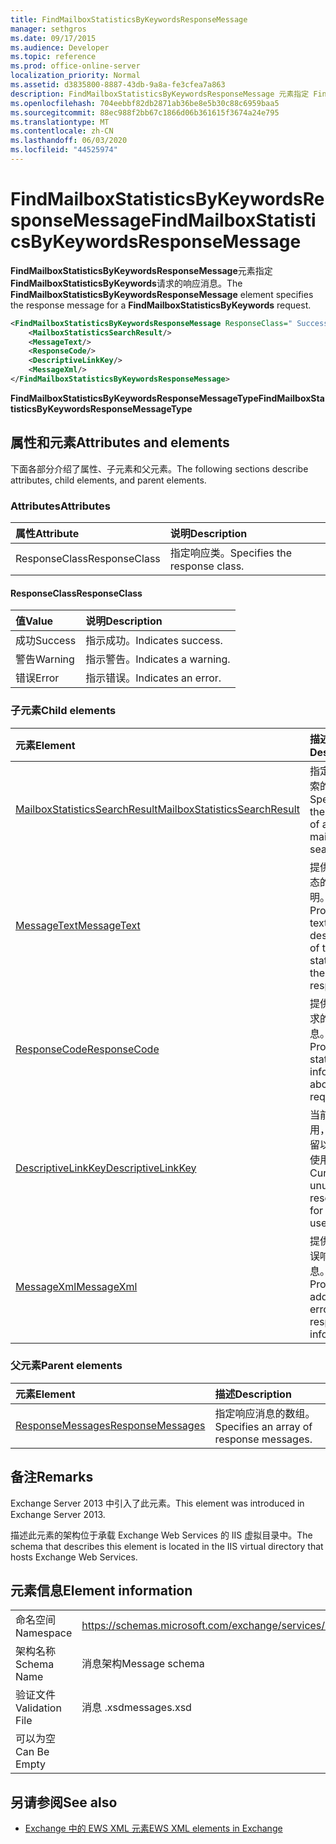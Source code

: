 ```yaml
---
title: FindMailboxStatisticsByKeywordsResponseMessage
manager: sethgros
ms.date: 09/17/2015
ms.audience: Developer
ms.topic: reference
ms.prod: office-online-server
localization_priority: Normal
ms.assetid: d3835800-8887-43db-9a8a-fe3cfea7a863
description: FindMailboxStatisticsByKeywordsResponseMessage 元素指定 FindMailboxStatisticsByKeywords 请求的响应消息。
ms.openlocfilehash: 704eebbf82db2871ab36be8e5b30c88c6959baa5
ms.sourcegitcommit: 88ec988f2bb67c1866d06b361615f3674a24e795
ms.translationtype: MT
ms.contentlocale: zh-CN
ms.lasthandoff: 06/03/2020
ms.locfileid: "44525974"
---
```

# <a name="findmailboxstatisticsbykeywordsresponsemessage"></a><span data-ttu-id="fa65c-103">FindMailboxStatisticsByKeywordsResponseMessage</span><span class="sxs-lookup"><span data-stu-id="fa65c-103">FindMailboxStatisticsByKeywordsResponseMessage</span></span>

<span data-ttu-id="fa65c-104">**FindMailboxStatisticsByKeywordsResponseMessage**元素指定**FindMailboxStatisticsByKeywords**请求的响应消息。</span><span class="sxs-lookup"><span data-stu-id="fa65c-104">The **FindMailboxStatisticsByKeywordsResponseMessage** element specifies the response message for a **FindMailboxStatisticsByKeywords** request.</span></span> 
  
```XML
<FindMailboxStatisticsByKeywordsResponseMessage ResponseClass=" Success | Warning | Error ">
    <MailboxStatisticsSearchResult/>
    <MessageText/>
    <ResponseCode/>
    <DescriptiveLinkKey/>
    <MessageXml/>
</FindMailboxStatisticsByKeywordsResponseMessage>
```

 <span data-ttu-id="fa65c-105">**FindMailboxStatisticsByKeywordsResponseMessageType**</span><span class="sxs-lookup"><span data-stu-id="fa65c-105">**FindMailboxStatisticsByKeywordsResponseMessageType**</span></span>
## <a name="attributes-and-elements"></a><span data-ttu-id="fa65c-106">属性和元素</span><span class="sxs-lookup"><span data-stu-id="fa65c-106">Attributes and elements</span></span>

<span data-ttu-id="fa65c-107">下面各部分介绍了属性、子元素和父元素。</span><span class="sxs-lookup"><span data-stu-id="fa65c-107">The following sections describe attributes, child elements, and parent elements.</span></span>
  
### <a name="attributes"></a><span data-ttu-id="fa65c-108">Attributes</span><span class="sxs-lookup"><span data-stu-id="fa65c-108">Attributes</span></span>

|<span data-ttu-id="fa65c-109">**属性**</span><span class="sxs-lookup"><span data-stu-id="fa65c-109">**Attribute**</span></span>|<span data-ttu-id="fa65c-110">**说明**</span><span class="sxs-lookup"><span data-stu-id="fa65c-110">**Description**</span></span>|
|:-----|:-----|
|<span data-ttu-id="fa65c-111">ResponseClass</span><span class="sxs-lookup"><span data-stu-id="fa65c-111">ResponseClass</span></span>  <br/> |<span data-ttu-id="fa65c-112">指定响应类。</span><span class="sxs-lookup"><span data-stu-id="fa65c-112">Specifies the response class.</span></span>  <br/> |
   
#### <a name="responseclass"></a><span data-ttu-id="fa65c-113">ResponseClass</span><span class="sxs-lookup"><span data-stu-id="fa65c-113">ResponseClass</span></span>

|<span data-ttu-id="fa65c-114">**值**</span><span class="sxs-lookup"><span data-stu-id="fa65c-114">**Value**</span></span>|<span data-ttu-id="fa65c-115">**说明**</span><span class="sxs-lookup"><span data-stu-id="fa65c-115">**Description**</span></span>|
|:-----|:-----|
|<span data-ttu-id="fa65c-116">成功</span><span class="sxs-lookup"><span data-stu-id="fa65c-116">Success</span></span>  <br/> |<span data-ttu-id="fa65c-117">指示成功。</span><span class="sxs-lookup"><span data-stu-id="fa65c-117">Indicates success.</span></span>  <br/> |
|<span data-ttu-id="fa65c-118">警告</span><span class="sxs-lookup"><span data-stu-id="fa65c-118">Warning</span></span>  <br/> |<span data-ttu-id="fa65c-119">指示警告。</span><span class="sxs-lookup"><span data-stu-id="fa65c-119">Indicates a warning.</span></span>  <br/> |
|<span data-ttu-id="fa65c-120">错误</span><span class="sxs-lookup"><span data-stu-id="fa65c-120">Error</span></span>  <br/> |<span data-ttu-id="fa65c-121">指示错误。</span><span class="sxs-lookup"><span data-stu-id="fa65c-121">Indicates an error.</span></span>  <br/> |
   
### <a name="child-elements"></a><span data-ttu-id="fa65c-122">子元素</span><span class="sxs-lookup"><span data-stu-id="fa65c-122">Child elements</span></span>

|<span data-ttu-id="fa65c-123">**元素**</span><span class="sxs-lookup"><span data-stu-id="fa65c-123">**Element**</span></span>|<span data-ttu-id="fa65c-124">**描述**</span><span class="sxs-lookup"><span data-stu-id="fa65c-124">**Description**</span></span>|
|:-----|:-----|
|[<span data-ttu-id="fa65c-125">MailboxStatisticsSearchResult</span><span class="sxs-lookup"><span data-stu-id="fa65c-125">MailboxStatisticsSearchResult</span></span>](mailboxstatisticssearchresult.md) <br/> |<span data-ttu-id="fa65c-126">指定邮箱搜索的结果。</span><span class="sxs-lookup"><span data-stu-id="fa65c-126">Specifies the result of a mailbox search.</span></span>  <br/> |
|[<span data-ttu-id="fa65c-127">MessageText</span><span class="sxs-lookup"><span data-stu-id="fa65c-127">MessageText</span></span>](messagetext.md) <br/> |<span data-ttu-id="fa65c-128">提供响应状态的文本说明。</span><span class="sxs-lookup"><span data-stu-id="fa65c-128">Provides a text description of the status of the response.</span></span>  <br/> |
|[<span data-ttu-id="fa65c-129">ResponseCode</span><span class="sxs-lookup"><span data-stu-id="fa65c-129">ResponseCode</span></span>](responsecode.md) <br/> |<span data-ttu-id="fa65c-130">提供有关请求的状态信息。</span><span class="sxs-lookup"><span data-stu-id="fa65c-130">Provides status information about the request.</span></span>  <br/> |
|[<span data-ttu-id="fa65c-131">DescriptiveLinkKey</span><span class="sxs-lookup"><span data-stu-id="fa65c-131">DescriptiveLinkKey</span></span>](descriptivelinkkey.md) <br/> |<span data-ttu-id="fa65c-132">当前未使用，并已保留以供将来使用。</span><span class="sxs-lookup"><span data-stu-id="fa65c-132">Currently unused and reserved for future use.</span></span>  <br/> |
|[<span data-ttu-id="fa65c-133">MessageXml</span><span class="sxs-lookup"><span data-stu-id="fa65c-133">MessageXml</span></span>](messagexml.md) <br/> |<span data-ttu-id="fa65c-134">提供其他错误响应信息。</span><span class="sxs-lookup"><span data-stu-id="fa65c-134">Provides additional error response information.</span></span>  <br/> |
   
### <a name="parent-elements"></a><span data-ttu-id="fa65c-135">父元素</span><span class="sxs-lookup"><span data-stu-id="fa65c-135">Parent elements</span></span>

|<span data-ttu-id="fa65c-136">**元素**</span><span class="sxs-lookup"><span data-stu-id="fa65c-136">**Element**</span></span>|<span data-ttu-id="fa65c-137">**描述**</span><span class="sxs-lookup"><span data-stu-id="fa65c-137">**Description**</span></span>|
|:-----|:-----|
|[<span data-ttu-id="fa65c-138">ResponseMessages</span><span class="sxs-lookup"><span data-stu-id="fa65c-138">ResponseMessages</span></span>](responsemessages.md) <br/> |<span data-ttu-id="fa65c-139">指定响应消息的数组。</span><span class="sxs-lookup"><span data-stu-id="fa65c-139">Specifies an array of response messages.</span></span>  <br/> |
   
## <a name="remarks"></a><span data-ttu-id="fa65c-140">备注</span><span class="sxs-lookup"><span data-stu-id="fa65c-140">Remarks</span></span>

<span data-ttu-id="fa65c-141">Exchange Server 2013 中引入了此元素。</span><span class="sxs-lookup"><span data-stu-id="fa65c-141">This element was introduced in Exchange Server 2013.</span></span>
  
<span data-ttu-id="fa65c-142">描述此元素的架构位于承载 Exchange Web Services 的 IIS 虚拟目录中。</span><span class="sxs-lookup"><span data-stu-id="fa65c-142">The schema that describes this element is located in the IIS virtual directory that hosts Exchange Web Services.</span></span>
  
## <a name="element-information"></a><span data-ttu-id="fa65c-143">元素信息</span><span class="sxs-lookup"><span data-stu-id="fa65c-143">Element information</span></span>

|||
|:-----|:-----|
|<span data-ttu-id="fa65c-144">命名空间</span><span class="sxs-lookup"><span data-stu-id="fa65c-144">Namespace</span></span>  <br/> |https://schemas.microsoft.com/exchange/services/2006/messages  <br/> |
|<span data-ttu-id="fa65c-145">架构名称</span><span class="sxs-lookup"><span data-stu-id="fa65c-145">Schema Name</span></span>  <br/> |<span data-ttu-id="fa65c-146">消息架构</span><span class="sxs-lookup"><span data-stu-id="fa65c-146">Message schema</span></span>  <br/> |
|<span data-ttu-id="fa65c-147">验证文件</span><span class="sxs-lookup"><span data-stu-id="fa65c-147">Validation File</span></span>  <br/> |<span data-ttu-id="fa65c-148">消息 .xsd</span><span class="sxs-lookup"><span data-stu-id="fa65c-148">messages.xsd</span></span>  <br/> |
|<span data-ttu-id="fa65c-149">可以为空</span><span class="sxs-lookup"><span data-stu-id="fa65c-149">Can Be Empty</span></span>  <br/> ||
   
## <a name="see-also"></a><span data-ttu-id="fa65c-150">另请参阅</span><span class="sxs-lookup"><span data-stu-id="fa65c-150">See also</span></span>



- [<span data-ttu-id="fa65c-151">Exchange 中的 EWS XML 元素</span><span class="sxs-lookup"><span data-stu-id="fa65c-151">EWS XML elements in Exchange</span></span>](ews-xml-elements-in-exchange.md)

